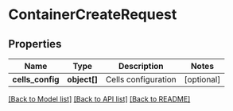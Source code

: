 # ContainerCreateRequest

## Properties
Name | Type | Description | Notes
------------ | ------------- | ------------- | -------------
**cells_config** | **object[]** | Cells configuration | [optional] 

[[Back to Model list]](../README.md#documentation-for-models) [[Back to API list]](../README.md#documentation-for-api-endpoints) [[Back to README]](../README.md)


